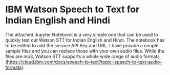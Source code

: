# IBM Watson Speech to Text for Indian English and Hindi
The attached Jupyter Notebook is a very simple one that can be used to quickly test out Watson STT for Indian English and Hindi.  The notebook has to be edited to add the service API Key and URL.  I have provide a couple sample files and you can replace those with your own audio files.  While the files are mp3, Watson STT supports a whole wide range of audio formats (https://cloud.ibm.com/docs/speech-to-text?topic=speech-to-text-audio-formats).
